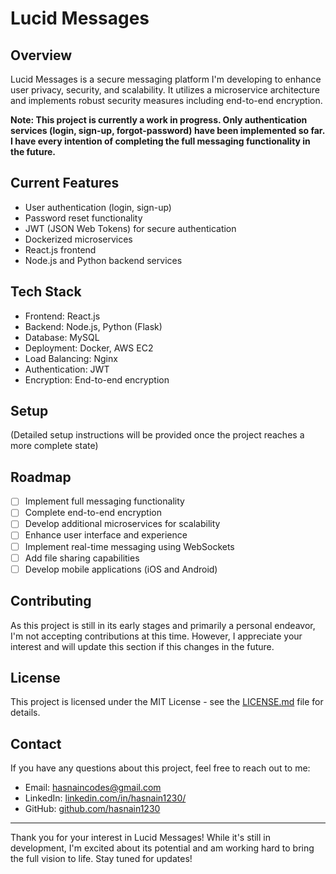 # Lucid Messages

## Overview

Lucid Messages is a secure messaging platform I'm developing to enhance user privacy, security, and scalability. It utilizes a microservice architecture and implements robust security measures including end-to-end encryption.

**Note: This project is currently a work in progress. Only authentication services (login, sign-up, forgot-password) have been implemented so far. I have every intention of completing the full messaging functionality in the future.**

## Current Features

- User authentication (login, sign-up)
- Password reset functionality
- JWT (JSON Web Tokens) for secure authentication
- Dockerized microservices
- React.js frontend
- Node.js and Python backend services

## Tech Stack

- Frontend: React.js
- Backend: Node.js, Python (Flask)
- Database: MySQL
- Deployment: Docker, AWS EC2
- Load Balancing: Nginx
- Authentication: JWT
- Encryption: End-to-end encryption

## Setup

(Detailed setup instructions will be provided once the project reaches a more complete state)

## Roadmap

- [ ] Implement full messaging functionality
- [ ] Complete end-to-end encryption
- [ ] Develop additional microservices for scalability
- [ ] Enhance user interface and experience
- [ ] Implement real-time messaging using WebSockets
- [ ] Add file sharing capabilities
- [ ] Develop mobile applications (iOS and Android)

## Contributing

As this project is still in its early stages and primarily a personal endeavor, I'm not accepting contributions at this time. However, I appreciate your interest and will update this section if this changes in the future.

## License

This project is licensed under the MIT License - see the [LICENSE.md](LICENSE.md) file for details.

## Contact

If you have any questions about this project, feel free to reach out to me:

- Email: hasnaincodes@gmail.com
- LinkedIn: [linkedin.com/in/hasnain1230/](https://linkedin.com/in/hasnain1230/)
- GitHub: [github.com/hasnain1230](https://github.com/hasnain1230)

---

Thank you for your interest in Lucid Messages! While it's still in development, I'm excited about its potential and am working hard to bring the full vision to life. Stay tuned for updates!
